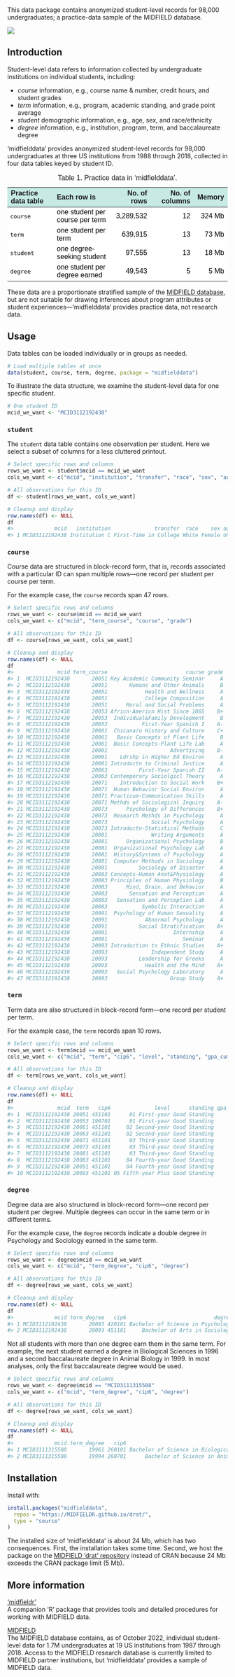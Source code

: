 
<!-- README.md is generated from README.Rmd. Please edit that file -->

<br>This data package contains anonymized student-level records for
98,000 undergraduates; a practice-data sample of the MIDFIELD database.

![](https://github.com/MIDFIELDR/midfielddata/blob/main/docs/logo.png?raw=true)

## Introduction

Student-level data refers to information collected by undergraduate
institutions on individual students, including:

- *course* information, e.g., course name & number, credit hours, and
  student grades
- *term* information, e.g., program, academic standing, and grade point
  average
- *student* demographic information, e.g., age, sex, and race/ethnicity
- *degree* information, e.g., institution, program, term, and
  baccalaureate degree

‘midfielddata’ provides anonymized student-level records for 98,000
undergraduates at three US institutions from 1988 through 2018,
collected in four data tables keyed by student ID.

<table class=" lightable-paper" style="font-family: &quot;Arial Narrow&quot;, arial, helvetica, sans-serif; margin-left: auto; margin-right: auto;">
<caption>
Table 1. Practice data in ‘midfielddata’.
</caption>
<thead>
<tr>
<th style="text-align:left;background-color: #c7eae5 !important;">
Practice data table
</th>
<th style="text-align:left;background-color: #c7eae5 !important;">
Each row is
</th>
<th style="text-align:right;background-color: #c7eae5 !important;">
No. of rows
</th>
<th style="text-align:right;background-color: #c7eae5 !important;">
No. of columns
</th>
<th style="text-align:right;background-color: #c7eae5 !important;">
Memory
</th>
</tr>
</thead>
<tbody>
<tr>
<td style="text-align:left;font-family: monospace;color: black !important;background-color: white !important;">
course
</td>
<td style="text-align:left;color: black !important;background-color: white !important;">
one student per course per term
</td>
<td style="text-align:right;color: black !important;background-color: white !important;">
3,289,532
</td>
<td style="text-align:right;color: black !important;background-color: white !important;">
12
</td>
<td style="text-align:right;color: black !important;background-color: white !important;">
324 Mb
</td>
</tr>
<tr>
<td style="text-align:left;font-family: monospace;color: black !important;background-color: white !important;">
term
</td>
<td style="text-align:left;color: black !important;background-color: white !important;">
one student per term
</td>
<td style="text-align:right;color: black !important;background-color: white !important;">
639,915
</td>
<td style="text-align:right;color: black !important;background-color: white !important;">
13
</td>
<td style="text-align:right;color: black !important;background-color: white !important;">
73 Mb
</td>
</tr>
<tr>
<td style="text-align:left;font-family: monospace;color: black !important;background-color: white !important;">
student
</td>
<td style="text-align:left;color: black !important;background-color: white !important;">
one degree-seeking student
</td>
<td style="text-align:right;color: black !important;background-color: white !important;">
97,555
</td>
<td style="text-align:right;color: black !important;background-color: white !important;">
13
</td>
<td style="text-align:right;color: black !important;background-color: white !important;">
18 Mb
</td>
</tr>
<tr>
<td style="text-align:left;font-family: monospace;color: black !important;background-color: white !important;">
degree
</td>
<td style="text-align:left;color: black !important;background-color: white !important;">
one student per degree earned
</td>
<td style="text-align:right;color: black !important;background-color: white !important;">
49,543
</td>
<td style="text-align:right;color: black !important;background-color: white !important;">
5
</td>
<td style="text-align:right;color: black !important;background-color: white !important;">
5 Mb
</td>
</tr>
</tbody>
</table>

These data are a proportionate stratified sample of the [MIDFIELD
database](#more-information), but are not suitable for drawing
inferences about program attributes or student
experiences—‘midfielddata’ provides practice data, not research data.

## Usage

Data tables can be loaded individually or in groups as needed.

``` r
# Load multiple tables at once 
data(student, course, term, degree, package = "midfielddata")
```

To illustrate the data structure, we examine the student-level data for
one specific student.

``` r
# One student ID
mcid_we_want <- "MCID3112192438"
```

### `student`

The `student` data table contains one observation per student. Here we
select a subset of columns for a less cluttered printout.

``` r
# Select specific rows and columns
rows_we_want <- student$mcid == mcid_we_want
cols_we_want <- c("mcid", "institution", "transfer", "race", "sex", "age_desc")

# All observations for this ID 
df <- student[rows_we_want, cols_we_want]

# Cleanup and display
row.names(df) <- NULL
df
#>             mcid   institution              transfer  race    sex age_desc
#> 1 MCID3112192438 Institution C First-Time in College White Female Under 25
```

### `course`

Course data are structured in block-record form, that is, records
associated with a particular ID can span multiple rows—one record per
student per course per term.

For the example case, the `course` records span 47 rows.

``` r
# Select specific rows and columns
rows_we_want <- course$mcid == mcid_we_want
cols_we_want <- c("mcid", "term_course", "course", "grade")

# All observations for this ID 
df <- course[rows_we_want, cols_we_want]

# Cleanup and display
row.names(df) <- NULL
df
#>              mcid term_course                         course grade
#> 1  MCID3112192438       20051 Key Academic Community Seminar     A
#> 2  MCID3112192438       20051       Humans and Other Animals     B
#> 3  MCID3112192438       20051            Health and Wellness     A
#> 4  MCID3112192438       20051            College Composition     A
#> 5  MCID3112192438       20051      Moral and Social Problems     A
#> 6  MCID3112192438       20053 Africn-Americn Hist Since 1865    B+
#> 7  MCID3112192438       20053  Individual&Family Development     B
#> 8  MCID3112192438       20053           First-Year Spanish I    A-
#> 9  MCID3112192438       20061  Chicana/o History and Culture    C+
#> 10 MCID3112192438       20061   Basic Concepts of Plant Life     B
#> 11 MCID3112192438       20061  Basic Concepts-Plant Life Lab     A
#> 12 MCID3112192438       20061                    Advertising    B-
#> 13 MCID3112192438       20061    Ldrshp in Higher Ed Environ     A
#> 14 MCID3112192438       20061 Introductn to Criminal Justice     A
#> 15 MCID3112192438       20063          First-Year Spanish II    A-
#> 16 MCID3112192438       20063 Contemporary Sociolgicl Theory     A
#> 17 MCID3112192438       20071    Introduction to Social Work    B+
#> 18 MCID3112192438       20071  Human Behavior Social Environ     A
#> 19 MCID3112192438       20071 Practicum-Communication Skills     A
#> 20 MCID3112192438       20071 Methds of Sociological Inquiry    A-
#> 21 MCID3112192438       20073      Psychology of Differences    B+
#> 22 MCID3112192438       20073  Research Methds in Psychology     A
#> 23 MCID3112192438       20073              Social Psychology     A
#> 24 MCID3112192438       20073 Introductn-Statistical Methods     C
#> 25 MCID3112192438       20081              Writing Arguments     A
#> 26 MCID3112192438       20081      Organizational Psychology     B
#> 27 MCID3112192438       20081  Organizational Psychology Lab     A
#> 28 MCID3112192438       20081  History&Systems of Psychology     A
#> 29 MCID3112192438       20081  Computer Methods in Sociology     A
#> 30 MCID3112192438       20081          Sociology of Disaster     A
#> 31 MCID3112192438       20083 Concepts-Human Anat&Physiology     A
#> 32 MCID3112192438       20083 Principles of Human Physiology     B
#> 33 MCID3112192438       20083      Mind, Brain, and Behavior     A
#> 34 MCID3112192438       20083       Sensation and Perception     A
#> 35 MCID3112192438       20083   Sensation and Perception Lab     A
#> 36 MCID3112192438       20083           Symbolic Interaction     A
#> 37 MCID3112192438       20091  Psychology of Human Sexuality     A
#> 38 MCID3112192438       20091            Abnormal Psychology     A
#> 39 MCID3112192438       20091          Social Stratification    A+
#> 40 MCID3112192438       20091                     Internship     A
#> 41 MCID3112192438       20091                        Seminar     A
#> 42 MCID3112192438       20093 Introduction to Ethnic Studies    A+
#> 43 MCID3112192438       20093              Independent Study     A
#> 44 MCID3112192438       20093          Leadership for Greeks     A
#> 45 MCID3112192438       20093            Health and the Mind    A+
#> 46 MCID3112192438       20093   Social Psychology Laboratory     A
#> 47 MCID3112192438       20093                    Group Study    A+
```

### `term`

Term data are also structured in block-record form—one record per
student per term.

For the example case, the `term` records span 10 rows.

``` r
# Select specific rows and columns
rows_we_want <- term$mcid == mcid_we_want
cols_we_want <- c("mcid", "term", "cip6", "level", "standing", "gpa_cumul")

# All observations for this ID 
df <- term[rows_we_want, cols_we_want]

# Cleanup and display
row.names(df) <- NULL
df
#>              mcid  term   cip6              level      standing gpa_cumul
#> 1  MCID3112192438 20051 451101      01 First-year Good Standing      3.80
#> 2  MCID3112192438 20053 190701      01 First-year Good Standing      3.63
#> 3  MCID3112192438 20061 451101     02 Second-year Good Standing      3.49
#> 4  MCID3112192438 20063 451101     02 Second-year Good Standing      3.54
#> 5  MCID3112192438 20071 451101      03 Third-year Good Standing      3.58
#> 6  MCID3112192438 20073 451101      03 Third-year Good Standing      3.54
#> 7  MCID3112192438 20081 451101      03 Third-year Good Standing      3.58
#> 8  MCID3112192438 20083 451101     04 Fourth-year Good Standing      3.61
#> 9  MCID3112192438 20091 451101     04 Fourth-year Good Standing      3.65
#> 10 MCID3112192438 20093 451101 05 Fifth-year Plus Good Standing      3.68
```

### `degree`

Degree data are also structured in block-record form—one record per
student per degree. Multiple degrees can occur in the same term or in
different terms.

For the example case, the `degree` records indicate a double degree in
Psychology and Sociology earned in the same term.

``` r
# Select specific rows and columns
rows_we_want <- degree$mcid == mcid_we_want
cols_we_want <- c("mcid", "term_degree", "cip6", "degree")

# All observations for this ID 
df <- degree[rows_we_want, cols_we_want]

# Cleanup and display
row.names(df) <- NULL
df
#>             mcid term_degree   cip6                            degree
#> 1 MCID3112192438       20093 420101 Bachelor of Science in Psychology
#> 2 MCID3112192438       20093 451101     Bachelor of Arts in Sociology
```

Not all students with more than one degree earn them in the same term.
For example, the next student earned a degree in Biological Sciences in
1996 and a second baccalaureate degree in Animal Biology in 1999. In
most analyses, only the first baccalaureate degree would be used.

``` r
# Select specific rows and columns
rows_we_want <- degree$mcid == "MCID3111315508"
cols_we_want <- c("mcid", "term_degree", "cip6", "degree")

# All observations for this ID 
df <- degree[rows_we_want, cols_we_want]

# Cleanup and display
row.names(df) <- NULL
df
#>             mcid term_degree   cip6                                     degree
#> 1 MCID3111315508       19961 260101 Bachelor of Science in Biological Sciences
#> 2 MCID3111315508       19994 260701      Bachelor of Science in Animal Biology
```

## Installation

Install with:

``` r
install.packages("midfielddata",
  repos = "https://MIDFIELDR.github.io/drat/",
  type = "source"
)
```

The installed size of ‘midfielddata’ is about 24 Mb, which has two
consequences. First, the installation takes some time. Second, we host
the package on the [MIDFIELD ‘drat’
repository](https://github.com/MIDFIELDR/drat) instead of CRAN because
24 Mb exceeds the CRAN package limit (5 Mb).

## More information

[‘midfieldr’](https://midfieldr.github.io/midfieldr/)  
A companion ‘R’ package that provides tools and detailed procedures for
working with MIDFIELD data.

[MIDFIELD](https://midfield.online/)  
The MIDFIELD database contains, as of October 2022, individual
student-level data for 1.7M undergraduates at 19 US institutions from
1987 through 2018. Access to the MIDFIELD research database is currently
limited to MIDFIELD partner institutions, but ‘midfielddata’ provides a
sample of MIDFIELD data.
